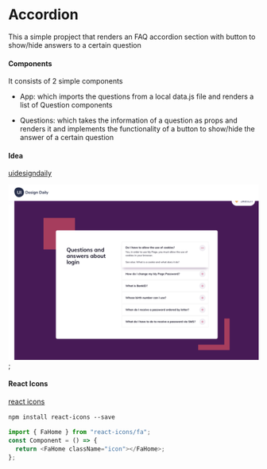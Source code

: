# Accordion

This a simple propject that renders an FAQ accordion section with button to show/hide answers to a certain question

#### Components

It consists of 2 simple components

- App: which imports the questions from a local data.js file and renders a list of Question components

- Questions: which takes the information of a question as props and renders it and implements the functionality of a button to show/hide the answer of a certain question

#### Idea

[uidesigndaily](https://uidesigndaily.com/posts/sketch-accordion-website-day-1175)

![](./idea.png);

#### React Icons

[react icons](https://react-icons.github.io/react-icons/)

```
npm install react-icons --save
```

```javascript
import { FaHome } from "react-icons/fa";
const Component = () => {
  return <FaHome className="icon"></FaHome>;
};
```
